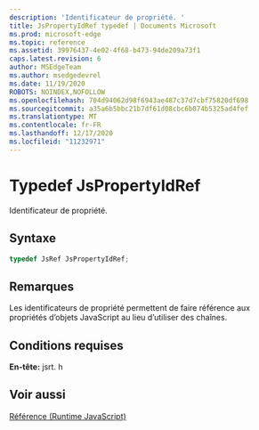 ```yaml
---
description: 'Identificateur de propriété. '
title: JsPropertyIdRef typedef | Documents Microsoft
ms.prod: microsoft-edge
ms.topic: reference
ms.assetid: 39976437-4e02-4f68-b473-94de209a73f1
caps.latest.revision: 6
author: MSEdgeTeam
ms.author: msedgedevrel
ms.date: 11/19/2020
ROBOTS: NOINDEX,NOFOLLOW
ms.openlocfilehash: 704d94062d98f6943ae487c37d7cbf75820df698
ms.sourcegitcommit: a35a6b5bbc21b7df61d08cbc6b074b5325ad4fef
ms.translationtype: MT
ms.contentlocale: fr-FR
ms.lasthandoff: 12/17/2020
ms.locfileid: "11232971"
---
```

# Typedef JsPropertyIdRef

Identificateur de propriété.  
  
## Syntaxe  
  
```cpp  
typedef JsRef JsPropertyIdRef;  
```  
  
## Remarques  
 Les identificateurs de propriété permettent de faire référence aux propriétés d’objets JavaScript au lieu d’utiliser des chaînes.  
  
## Conditions requises  
 **En-tête:** jsrt. h  
  
## Voir aussi  
 [Référence (Runtime JavaScript)](../chakra-hosting/reference-javascript-runtime.md)
